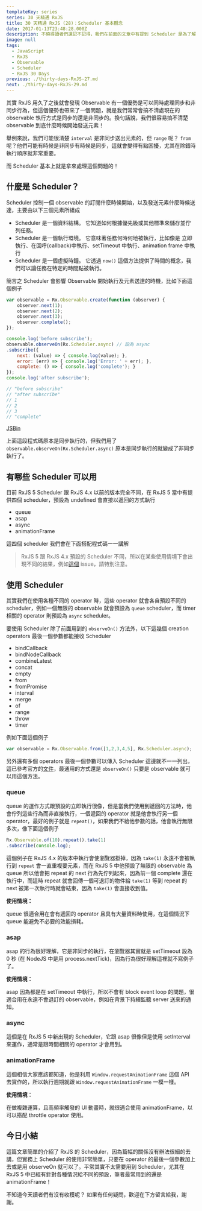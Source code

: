 ```yaml
---
templateKey: series
series: 30 天精通 RxJS
title: 30 天精通 RxJS (28)：Scheduler 基本觀念
date: 2017-01-13T23:48:28.000Z
description: 不曉得讀者們還記不記得，我們在前面的文章中有提到 Scheduler 是為了解決 RxJS 衍生的最後一個問題，而我們現在就在揭曉這個謎底。
image: null
tags:
  - JavaScript
  - RxJS
  - Observable
  - Scheduler
  - RxJS 30 Days
previous: ./thirty-days-RxJS-27.md
next: ./thirty-days-RxJS-29.md
--- 
```


其實 RxJS 用久了之後就會發現 Observable 有一個優勢是可以同時處理同步和非同步行為，但這個優勢也帶來了一個問題，就是我們常常會搞不清處現在的 observable 執行方式是同步的還是非同步的。換句話說，我們很容易搞不清楚 observable 到底什麼時候開始發送元素！

舉例來說，我們可能很清楚 `interval` 是非同步送出元素的，但 `range` 呢？ `from` 呢？他們可能有時候是非同步有時候是同步，這就會變得有點困擾，尤其在除錯時執行順序就非常重要。

而 Scheduler 基本上就是拿來處理這個問題的！

## 什麼是 Scheduler？

Scheduler 控制一個 observable 的訂閱什麼時候開始，以及發送元素什麼時候送達，主要由以下三個元素所組成

- Scheduler 是一個資料結構。 它知道如何根據優先級或其他標準來儲存並佇列任務。
- Scheduler 是一個執行環境。 它意味著任務何時何地被執行，比如像是 立即執行、在回呼(callback)中執行、setTimeout 中執行、animation frame 中執行
- Scheduler 是一個虛擬時鐘。 它透過 `now()` 這個方法提供了時間的概念，我們可以讓任務在特定的時間點被執行。

簡言之 Scheduler 會影響 Observable 開始執行及元素送達的時機，比如下面這個例子

```javascript
var observable = Rx.Observable.create(function (observer) {
    observer.next(1);
    observer.next(2);
    observer.next(3);
    observer.complete();
});

console.log('before subscribe');
observable.observeOn(Rx.Scheduler.async) // 設為 async
.subscribe({
    next: (value) => { console.log(value); },
    error: (err) => { console.log('Error: ' + err); },
    complete: () => { console.log('complete'); }
});
console.log('after subscribe');

// "before subscribe"
// "after subscribe"
// 1
// 2
// 3
// "complete"
```
[JSBin](https://jsbin.com/sunekab/2/edit?js,console)

上面這段程式碼原本是同步執行的，但我們用了 `observable.observeOn(Rx.Scheduler.async)` 原本是同步執行的就變成了非同步執行了。

## 有哪些 Scheduler 可以用

目前 RxJS 5 Scheduler 跟 RxJS 4.x 以前的版本完全不同，在 RxJS 5 當中有提供四個 scheduler，預設為 undefined 會直接以遞回的方式執行

- queue
- asap
- async
- animationFrame

這四個 scheduler 我們會在下面搭配程式碼一一講解

> RxJS 5 跟 RxJS 4.x 預設的 Scheduler 不同，所以在某些使用情境下會出現不同的結果，例如[這個](https://github.com/ReactiveX/rxjs/issues/1994) issue，請特別注意。

## 使用 Scheduler

其實我們在使用各種不同的 operator 時，這些 operator 就會各自預設不同的 scheduler，例如一個無限的 observable 就會預設為 `queue` scheduler，而 timer 相關的 operator 則預設為 `async` scheduler。

要使用 Scheduler 除了前面用到的 `observeOn()` 方法外，以下這幾個 creation operators 最後一個參數都能接收 Scheduler

- bindCallback
- bindNodeCallback
- combineLatest
- concat
- empty
- from
- fromPromise
- interval
- merge
- of
- range
- throw
- timer

例如下面這個例子

```javascript
var observable = Rx.Observable.from([1,2,3,4,5], Rx.Scheduler.async);
```

另外還有多個 operators 最後一個參數可以傳入 Scheduler 這邊就不一一列出，這已參考官方的[文件](http://reactivex.io/rxjs/class/es6/Observable.js~Observable.html)，最通用的方式還是 `observeOn()` 只要是 observable 就可以用這個方法。

### queue

queue 的運作方式跟預設的立即執行很像，但是當我們使用到遞回的方法時，他會佇列這些行為而非直接執行，一個遞回的 operator 就是他會執行另一個 operator，最好的例子就是 `repeat()`，如果我們不給他參數的話，他會執行無限多次，像下面這個例子

```javascript
Rx.Observable.of(10).repeat().take(1)
.subscribe(console.log);
```

這個例子在 RxJS 4.x 的版本中執行會使瀏覽器掛掉，因為 `take(1)` 永遠不會被執行到 `repeat` 會一直重複要元素，而在 RxJS 5 中他預設了無限的 observable 為 queue 所以他會把 repeat 的 next 行為先佇列起來，因為前一個 complete 還在執行中，而這時 repeat 就會回傳一個可退訂的物件給 `take(1)` 等到 repeat 的 next 被第一次執行時就會結束，因為 `take(1)` 會直接收到值。

**使用情境：**

queue 很適合用在會有遞回的 operator 且具有大量資料時使用，在這個情況下 queue 能避免不必要的效能損耗。

### asap

asap 的行為很好理解，它是非同步的執行，在瀏覽器其實就是 setTimeout 設為 0 秒 (在 NodeJS 中是用 process.nextTick)，因為行為很好理解這裡就不寫例子了。

**使用情境：**

asap 因為都是在 setTimeout 中執行，所以不會有 block event loop 的問題，很適合用在永遠不會退訂的 observable，例如在背景下持續監聽 server 送來的通知。

### async

這個是在 RxJS 5 中新出現的 Scheduler，它跟 asap 很像但是使用 setInterval 來運作，通常是跟時間相關的 operator 才會用到。

### animationFrame

這個相信大家應該都知道，他是利用 `Window.requestAnimationFrame` 這個 API 去實作的，所以執行週期就跟 `Window.requestAnimationFrame` 一模一樣。

**使用情境：**

在做複雜運算，且高頻率觸發的 UI 動畫時，就很適合使用 animationFrame，以可以搭配 throttle operator 使用。

## 今日小結

這篇文章簡單的介紹了 RxJS 的 Scheduler，因為篇幅的關係沒有辦法很細的去講，但實務上 Scheduler 的使用非常簡單，只要在 operator 的最後一個參數加上去或是用 observeOn 就可以了。平常其實不太需要用到 Scheduler，尤其在 RxJS 5 中已經有針對各種情況給不同的預設，筆者最常用到的還是 animationFrame！

不知道今天讀者們有沒有收穫呢？ 如果有任何疑問，歡迎在下方留言給我，謝謝。
